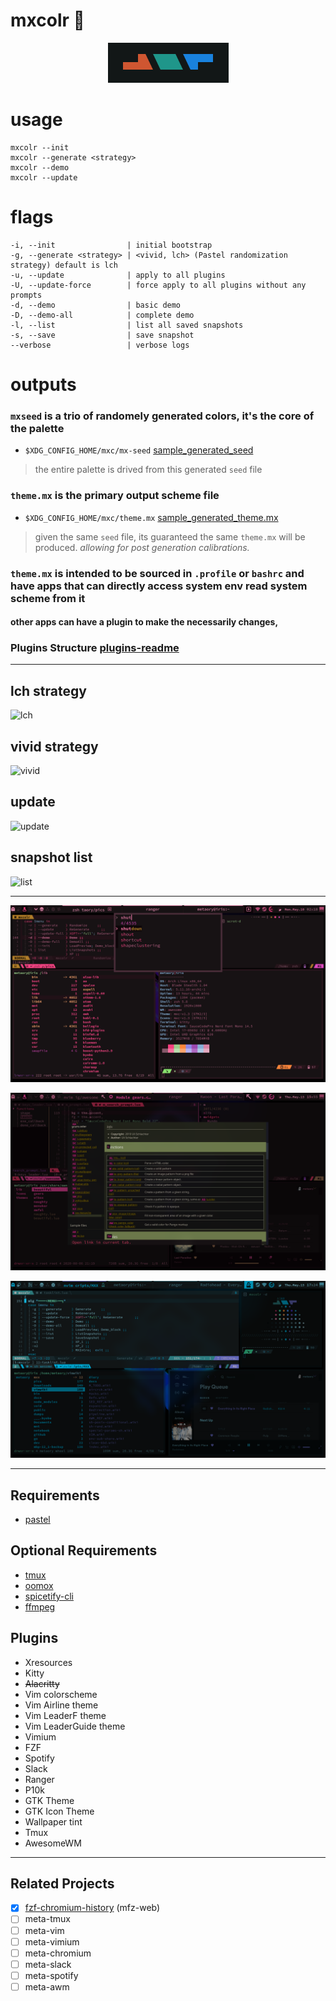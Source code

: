 # mxcolr :construction:

<p align="center">
  <img width="193" height="64" src="./data/seed_2021-05-14-123246_193x64_scrot.png">
</p>

usage
=====
    mxcolr --init
    mxcolr --generate <strategy>
    mxcolr --demo
    mxcolr --update

flags
=====
    -i, --init                | initial bootstrap
    -g, --generate <strategy> | <vivid, lch> (Pastel randomization strategy) default is lch
    -u, --update              | apply to all plugins
    -U, --update-force        | force apply to all plugins without any prompts
    -d, --demo                | basic demo
    -D, --demo-all            | complete demo
    -l, --list                | list all saved snapshots
    -s, --save                | save snapshot
    --verbose                 | verbose logs

outputs
=======
### `mxseed` is a trio of randomely generated colors, it's the core of the palette
- `$XDG_CONFIG_HOME/mxc/mx-seed`  [sample_generated_seed](./data/sample_mx-seed)
> the entire palette is drived from this generated `seed` file 

### `theme.mx` is the primary output scheme file
- `$XDG_CONFIG_HOME/mxc/theme.mx` [sample_generated_theme.mx](./data/sample_theme.mx)
> given the same `seed` file, its guaranteed the same `theme.mx` will be produced.
> _allowing for post generation calibrations._

### `theme.mx` is intended to be sourced in `.profile` or `bashrc` and have apps that can directly access system env read system scheme from it

#### other apps can have a plugin to make the necessarily changes,

### **Plugins Structure** [plugins-readme](./plugins)

***

lch strategy
------------
![lch](./data/lch_210511171753.gif)

vivid strategy
--------------
![vivid](./data/vivid_210511172635.gif)

update
------
![update](./data/update_210511172824.gif)

snapshot list
-------------
![list](./data/list_210511173612.gif)
  
***
  
![screenshot](./data/2021-05-10-021854_1920x1080_scrot.png)

![screenshot](./data/2021-05-13-155549_1920x1080_scrot.png)

![screenshot](./data/2021-05-13-172453_1920x1080_scrot.png)

***

Requirements
------------
- [pastel](https://github.com/sharkdp/pastel)

Optional Requirements
---------------------
- [tmux](https://github.com/tmux/tmux)
- [oomox](https://github.com/themix-project/oomox)
- [spicetify-cli](https://github.com/khanhas/spicetify-cli)
- [ffmpeg](https://github.com/FFmpeg/FFmpeg)

Plugins
-------
- Xresources
- Kitty
- ~~Alacritty~~
- Vim colorscheme
- Vim Airline theme
- Vim LeaderF theme
- Vim LeaderGuide theme
- Vimium
- FZF
- Spotify
- Slack
- Ranger
- P10k
- GTK Theme
- GTK Icon Theme
- Wallpaper tint
- Tmux
- AwesomeWM

***

Related Projects
----------------
- [X] [fzf-chromium-history](https://github.com/metaory/fzf-chromium-history) (mfz-web)
- [ ] meta-tmux
- [ ] meta-vim
- [ ] meta-vimium
- [ ] meta-chromium
- [ ] meta-slack
- [ ] meta-spotify
- [ ] meta-awm
